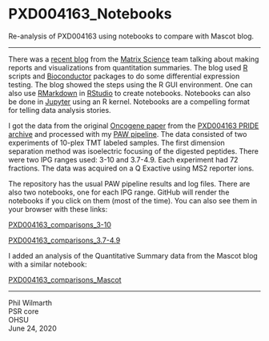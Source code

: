 # PXD004163_Notebooks
Re-analysis of PXD004163 using notebooks to compare with Mascot blog.

---

There was a [recent blog](https://www.matrixscience.com/blog/using-the-quantitation-summary-to-create-reports-and-charts.html) from the [Matrix Science](http://www.matrixscience.com/) team talking about making reports and visualizations from quantitation summaries. The blog used [R](https://www.r-project.org/) scripts and [Bioconductor](http://www.bioconductor.org/) packages to do some differential expression testing. The blog showed the steps using the R GUI environment. One can also use [RMarkdown](https://rmarkdown.rstudio.com/) in [RStudio](https://rstudio.com/) to create notebooks. Notebooks can also be done in [Jupyter](https://jupyter.org/) using an R kernel. Notebooks are a compelling format for telling data analysis stories.

I got the data from the original [Oncogene paper](https://www.nature.com/articles/onc2016242) from the [PXD004163 PRIDE archive](https://www.ebi.ac.uk/pride/archive/projects/PXD004163) and processed with my [PAW pipeline](https://github.com/pwilmart/PAW_pipeline). The data consisted of two experiments of 10-plex TMT labeled samples. The first dimension separation method was isoelectric focusing of the digested peptides. There were two IPG ranges used: 3-10 and 3.7-4.9. Each experiment had 72 fractions. The data was acquired on a Q Exactive using MS2 reporter ions.

The repository has the usual PAW pipeline results and log files. There are also two notebooks, one for each IPG range. GitHub will render the notebooks if you click on them (most of the time). You can also see them in your browser with these links:

[PXD004163_comparisons_3-10](https://pwilmart.github.io/PXD004163_Notebooks/PXD004163_comparisons_3-10.html)

[PXD004163_comparisons_3.7-4.9](https://pwilmart.github.io/PXD004163_Notebooks/PXD004163_comparisons_3.7-4.9.html)

I added an analysis of the Quantitative Summary data from the Mascot blog with a similar notebook:

[PXD004163_comparisons_Mascot](https://pwilmart.github.io/PXD004163_Notebooks/PXD004163_comparisons_Mascot.html)

---

Phil Wilmarth <br />
PSR core <br />
OHSU <br />
June 24, 2020
